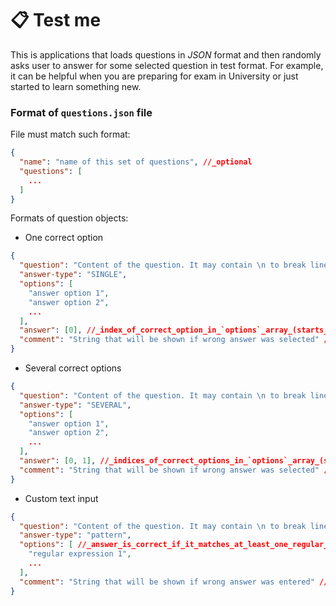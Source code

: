 # 📋 Test me

This is applications that loads questions in _JSON_ format and then randomly asks user to answer for some selected question in test format. For example, it can be helpful when you are preparing for exam in University or just started to learn something new.

### Format of `questions.json` file

File must match such format:
```json
{
  "name": "name of this set of questions", //_optional
  "questions": [
    ...
  ]
}
```

Formats of question objects:

* One correct option

```json
{
  "question": "Content of the question. It may contain \n to break line",
  "answer-type": "SINGLE",
  "options": [
    "answer option 1",
    "answer option 2",
    ...
  ],
  "answer": [0], //_index_of_correct_option_in_`options`_array_(starts_from_0,_must_constain_single_value)
  "comment": "String that will be shown if wrong answer was selected" //_optional
}
```

* Several correct options

```json
{
  "question": "Content of the question. It may contain \n to break line",
  "answer-type": "SEVERAL",
  "options": [
    "answer option 1",
    "answer option 2",
    ...
  ],
  "answer": [0, 1], //_indices_of_correct_options_in_`options`_array_(starts_from_0)
  "comment": "String that will be shown if wrong answer was selected" //_optional
}
```

* Custom text input

```json
{
  "question": "Content of the question. It may contain \n to break line",
  "answer-type": "pattern",
  "options": [ //_answer_is_correct_if_it_matches_at_least_one_regular_expression_from_`options`
    "regular expression 1",
    ...
  ],
  "comment": "String that will be shown if wrong answer was entered" //_optional
}
```
